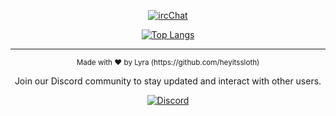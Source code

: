<div align="center">

[![ircChat](https://github-readme-stats.vercel.app/api/pin/?username=HeyItsSloth&repo=ircChat&theme=dark)](https://github.com/HeyItsSloth/ircChat)

[![Top Langs](https://github-readme-stats.vercel.app/api/top-langs/?username=HeyItsSloth&layout=compact&theme=dark)](https://github.com/HeyItsSloth)

</div>

---

<div align="center">
  <sub>Made with ❤︎ by Lyra (https://github.com/heyitssloth)</sub>
  
  Join our Discord community to stay updated and interact with other users.

[![Discord](https://img.shields.io/badge/Join%20Us%20on-Discord-7289DA.svg?logo=discord&logoColor=white)](https://discord.gg/TBkjPn6mHg)

</div>
